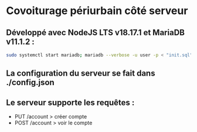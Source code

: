 # Covoiturage périurbain côté serveur
## Développé avec NodeJS LTS v18.17.1 et MariaDB v11.1.2 :
```bash
sudo systemctl start mariadb; mariadb --verbose -u user -p < "init.sql"; npm ci; npm start
```
## La configuration du serveur se fait dans ./config.json
## Le serveur supporte les requêtes :
- PUT /account > créer compte
- POST /account > voir le compte
